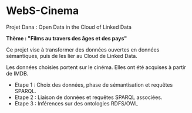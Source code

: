 # WebS-Cinema
Projet Dana : Open Data in the Cloud of Linked Data

**Thème : "Films au travers des âges et des pays"**

Ce projet vise à transformer des données ouvertes en données sémantiques, puis de les lier au Cloud de Linked Data.

Les données choisies portent sur le cinéma. Elles ont été acquises à partir de IMDB.

* Etape 1 : Choix des données, phase de sémantisation et requêtes SPARQL.
* Etape 2 : Liaison de données et requêtes SPARQL associées.
* Etape 3 : Inférences sur des ontologies RDFS/OWL
